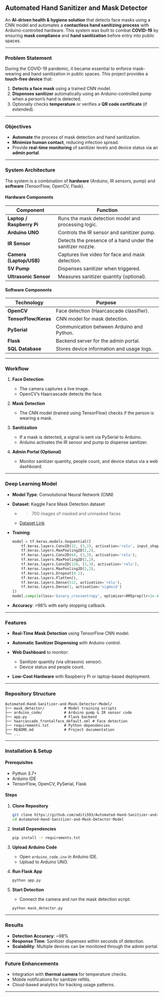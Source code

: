 ## Automated Hand Sanitizer and Mask Detector

An **AI-driven health & hygiene solution** that detects face masks using a CNN model and automates a **contactless hand sanitizing process** with Arduino-controlled hardware.
This system was built to combat **COVID-19** by ensuring **mask compliance** and **hand sanitization** before entry into public spaces.

---

### Problem Statement

During the COVID-19 pandemic, it became essential to enforce mask-wearing and hand sanitization in public spaces.
This project provides a **touch-free device** that:

1. **Detects a face mask** using a trained CNN model.
2. **Dispenses sanitizer** automatically using an Arduino-controlled pump when a person’s hand is detected.
3. Optionally checks **temperature** or verifies a **QR code certificate** (if extended).

---

### Objectives

* **Automate** the process of mask detection and hand sanitization.
* **Minimize human contact**, reducing infection spread.
* Provide **real-time monitoring** of sanitizer levels and device status via an **admin portal**.

---

### System Architecture

The system is a combination of **hardware** (Arduino, IR sensors, pump) and **software** (TensorFlow, OpenCV, Flask).

#### Hardware Components

| Component                 | Function                                                   |
| ------------------------- | ---------------------------------------------------------- |
| **Laptop / Raspberry Pi** | Runs the mask detection model and processing logic.        |
| **Arduino UNO**           | Controls the IR sensor and sanitizer pump.                 |
| **IR Sensor**             | Detects the presence of a hand under the sanitizer nozzle. |
| **Camera (Laptop/USB)**   | Captures live video for face and mask detection.           |
| **5V Pump**               | Dispenses sanitizer when triggered.                        |
| **Ultrasonic Sensor**     | Measures sanitizer quantity (optional).                    |

#### Software Components

| Technology           | Purpose                                   |
| -------------------- | ----------------------------------------- |
| **OpenCV**           | Face detection (Haarcascade classifier).  |
| **TensorFlow/Keras** | CNN model for mask detection.             |
| **PySerial**         | Communication between Arduino and Python. |
| **Flask**            | Backend server for the admin portal.      |
| **SQL Database**     | Stores device information and usage logs. |

---

### Workflow

1. **Face Detection**

   * The camera captures a live image.
   * OpenCV’s Haarcascade detects the face.
2. **Mask Detection**

   * The CNN model (trained using TensorFlow) checks if the person is wearing a mask.
3. **Sanitization**

   * If a mask is detected, a signal is sent via PySerial to Arduino.
   * Arduino activates the IR sensor and pump to dispense sanitizer.
4. **Admin Portal (Optional)**

   * Monitor sanitizer quantity, people count, and device status via a web dashboard.

---

### Deep Learning Model

* **Model Type**: Convolutional Neural Network (CNN)
* **Dataset**: Kaggle Face Mask Detection dataset

  * > 700 images of masked and unmasked faces
  * [Dataset Link](https://www.kaggle.com/andrewmvd/face-mask-detection)
* **Training**:

  ```python
  model = tf.keras.models.Sequential([
      tf.keras.layers.Conv2D(32, (3,3), activation='relu', input_shape=(50,50,3)),
      tf.keras.layers.MaxPooling2D(2,2),
      tf.keras.layers.Conv2D(64, (3,3), activation='relu'),
      tf.keras.layers.MaxPooling2D(2,2),
      tf.keras.layers.Conv2D(128, (3,3), activation='relu'),
      tf.keras.layers.MaxPooling2D(2,2),
      tf.keras.layers.Dropout(0.1),
      tf.keras.layers.Flatten(),
      tf.keras.layers.Dense(512, activation='relu'),
      tf.keras.layers.Dense(1, activation='sigmoid')
  ])
  model.compile(loss='binary_crossentropy', optimizer=RMSprop(lr=1e-4), metrics=['accuracy'])
  ```
* **Accuracy**: >98% with early stopping callback.

---

### Features

* **Real-Time Mask Detection** using TensorFlow CNN model.
* **Automatic Sanitizer Dispensing** with Arduino control.
* **Web Dashboard** to monitor:

  * Sanitizer quantity (via ultrasonic sensor).
  * Device status and people count.
* **Low-Cost Hardware** with Raspberry Pi or laptop-based deployment.

---

### Repository Structure

```
Automated-Hand-Sanitizer-and-Mask-Detector-Model/
├── mask_detector/         # Model training scripts
├── arduino_code/          # Arduino pump & IR sensor code
├── app.py                 # Flask backend
├── haarcascade_frontalface_default.xml # Face detection
├── requirements.txt       # Python dependencies
├── README.md              # Project documentation
└── ...
```

---

### Installation & Setup

#### Prerequisites

* Python 3.7+
* Arduino IDE
* TensorFlow, OpenCV, PySerial, Flask

#### Steps

1. **Clone Repository**

   ```bash
   git clone https://github.com/aditi593/Automated-Hand-Sanitizer-and-Mask-Detector-Model.git
   cd Automated-Hand-Sanitizer-and-Mask-Detector-Model
   ```

2. **Install Dependencies**

   ```bash
   pip install -r requirements.txt
   ```

3. **Upload Arduino Code**

   * Open `arduino_code.ino` in Arduino IDE.
   * Upload to Arduino UNO.

4. **Run Flask App**

   ```bash
   python app.py
   ```

5. **Start Detection**

   * Connect the camera and run the mask detection script:

   ```bash
   python mask_detector.py
   ```

---

### Results

* **Detection Accuracy**: \~98%
* **Response Time**: Sanitizer dispenses within seconds of detection.
* **Scalability**: Multiple devices can be monitored through the admin portal.

---

### Future Enhancements

* Integration with **thermal camera** for temperature checks.
*  Mobile notifications for sanitizer refills.
* Cloud-based analytics for tracking usage patterns.

---

